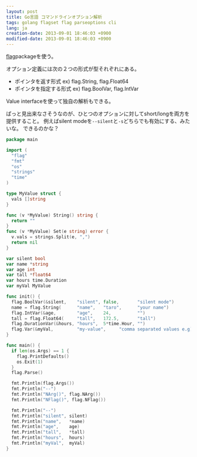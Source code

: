 ```yaml
---
layout: post
title: Go言語 コマンドラインオプション解析
tags: golang flagset flag parseoptions cli
lang: ja
creation-date: 2013-09-01 18:46:03 +0900
modified-date: 2013-09-01 18:46:03 +0900
---
```

[flag](http://golang.org/pkg/flag/)packageを使う。

オプション定義には次の２つの形式が型それぞれにある。
- ポインタを返す形式 ex) flag.String, flag.Float64
- ポインタを指定する形式 ex) flag.BoolVar, flag.IntVar

Value interfaceを使って独自の解析もできる。

ぱっと見出来なさそうなのが、ひとつのオプションに対してshort/longを両方を提供すること。
例えばsilent modeを`--silent`と`-s`どちらでも有効にする、みたいな。
できるのかな？

```go
package main

import (
  "flag"
  "fmt"
  "os"
  "strings"
  "time"
)

type MyValue struct {
  vals []string
}

func (v *MyValue) String() string {
  return ""
}
func (v *MyValue) Set(e string) error {
  v.vals = strings.Split(e, ",")
  return nil
}

var silent bool
var name *string
var age int
var tall *float64
var hours time.Duration
var myVal MyValue

func init() {
  flag.BoolVar(&silent,    "silent", false,       "silent mode")
  name = flag.String(      "name",   "taro",      "your name")
  flag.IntVar(&age,        "age",    24,          "")
  tall = flag.Float64(     "tall",   172.5,       "tall")
  flag.DurationVar(&hours, "hours",  5*time.Hour, "")
  flag.Var(&myVal,         "my-value",     "comma separated values e.g) --attr=1,a,3")
}

func main() {
  if len(os.Args) == 1 {
    flag.PrintDefaults()
    os.Exit(1)
  }
  flag.Parse()

  fmt.Println(flag.Args())
  fmt.Println("--")
  fmt.Println("NArg()", flag.NArg())
  fmt.Println("NFlag()", flag.NFlag())

  fmt.Println("--")
  fmt.Println("silent", silent)
  fmt.Println("name",   *name)
  fmt.Println("age",    age)
  fmt.Println("tall",   *tall)
  fmt.Println("hours",  hours)
  fmt.Println("myVal",  myVal)
}
```

